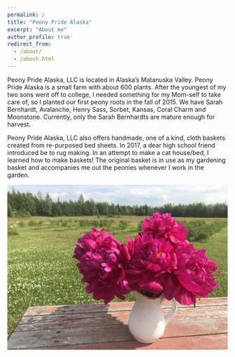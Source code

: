 ```yaml
---
permalink: /
title: "Peony Pride Alaska"
excerpt: "About me"
author_profile: true
redirect_from: 
  - /about/
  - /about.html
---
```


Peony Pride Alaska, LLC is located in Alaska’s Matanuska Valley.  Peony Pride Alaska is a small farm with about 600 plants.  After the youngest of my two sons went off to college, I needed something for my Mom-self to take care of, so I planted our first peony roots in the fall of 2015.  We have Sarah Bernhardt, Avalanche, Henry Sass, Sorbet, Kansas, Coral Charm and Moonstone.  Currently, only the Sarah Bernhardts are mature enough for harvest.  

Peony Pride Alaska, LLC also offers handmade, one of a kind, cloth baskets created from re-purposed bed sheets.  In 2017, a dear high school friend introduced be to rug making.  In an attempt to make a cat house/bed, I learned how to make baskets!  The original basket is in use as my gardening basket and accompanies me out the peonies whenever I work in the garden.  

![](images/flower_3.jpg)